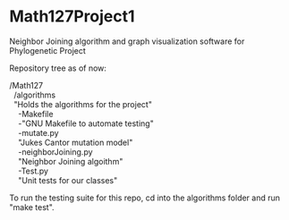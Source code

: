 # Math127Project1
Neighbor Joining algorithm and graph visualization software for Phylogenetic Project

Repository tree as of now: <br/> 

/Math127 <br/>
&nbsp;&nbsp;/algorithms <br/>
    &nbsp;&nbsp;"Holds the algorithms for the project"<br/>
        &nbsp;&nbsp;&nbsp;&nbsp;-Makefile<br/>
        &nbsp;&nbsp;&nbsp;&nbsp;-"GNU Makefile to automate testing"<br/>
        &nbsp;&nbsp;&nbsp;&nbsp;-mutate.py<br/> 
        &nbsp;&nbsp;&nbsp;&nbsp;"Jukes Cantor mutation model"<br/>
        &nbsp;&nbsp;&nbsp;&nbsp;-neighborJoining.py<br/>
        &nbsp;&nbsp;&nbsp;&nbsp;"Neighbor Joining algoithm"<br/>
        &nbsp;&nbsp;&nbsp;&nbsp;-Test.py<br/>
        &nbsp;&nbsp;&nbsp;&nbsp;"Unit tests for our classes"<br/>

To run the testing suite for this repo, cd into the algorithms folder and run "make test".
    
